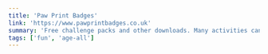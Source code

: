 ```yaml
---
title: 'Paw Print Badges'
link: 'https://www.pawprintbadges.co.uk'
summary: 'Free challenge packs and other downloads. Many activities can be completed indoors. Badges cost but are optional.'
tags: ['fun', 'age-all']
---
```

